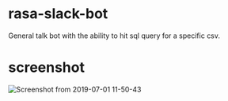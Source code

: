 # rasa-slack-bot
General talk bot with the ability to hit sql query for a specific csv.

# screenshot 


![Screenshot from 2019-07-01 11-50-43](https://user-images.githubusercontent.com/32256853/66265753-2d29ba00-e839-11e9-8ab6-592f10b55cae.png)
